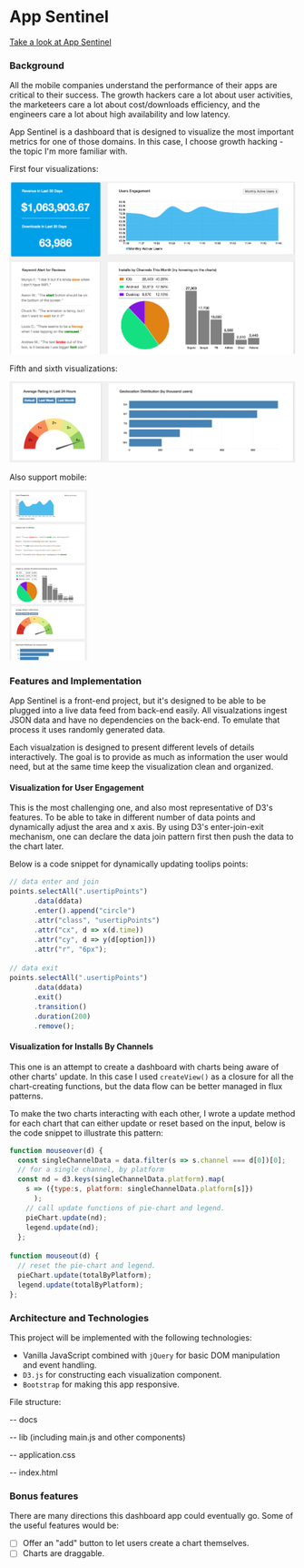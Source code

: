 # App Sentinel

[Take a look at App Sentinel](https://kevinshenyang07.github.io/AppSentinel/)

### Background

All the mobile companies understand the performance of their apps are critical to their success. The growth hackers care a lot about user activities, the marketeers care a lot about cost/downloads efficiency, and the engineers care a lot about high availability and low latency.

App Sentinel is a dashboard that is designed to visualize the most important metrics for one of those domains. In this case, I choose growth hacking - the topic I'm more familiar with.

First four visualizations: 

![desktop1](docs/desktop1.png)

Fifth and sixth visualizations:

![desktop2](docs/desktop2.png)

Also support mobile:

<img src="docs/mobile.png" height="300">

### Features and Implementation

App Sentinel is a front-end project, but it's designed to be able to be plugged into a live data feed from back-end easily. All visualzations ingest JSON data and have no dependencies on the back-end. To emulate that process it uses randomly generated data.

Each visualzation is designed to present different levels of details interactively. The goal is to provide as much as information the user would need, but at the same time keep the visualization clean and organized.

#### Visualization for User Engagement

This is the most challenging one, and also most representative of D3's features. To be able to take in different number of data points and dynamically adjust the area and x axis. By using D3's enter-join-exit mechanism, one can declare the data join pattern first then push the data to the chart later. 

Below is a code snippet for dynamically updating toolips points:

```JavaScript
// data enter and join
points.selectAll(".usertipPoints")
      .data(ddata)
      .enter().append("circle")
      .attr("class", "usertipPoints")
      .attr("cx", d => x(d.time))
      .attr("cy", d => y(d[option]))
      .attr("r", "6px");

// data exit
points.selectAll(".usertipPoints")
      .data(ddata)
      .exit()
      .transition()
      .duration(200)
      .remove();
```

#### Visualization for Installs By Channels

This one is an attempt to create a dashboard with charts being aware of other charts' update. In this case I used `createView()` as a closure for all the chart-creating functions, but the data flow can be better managed in flux patterns.

To make the two charts interacting with each other, I wrote a update method for each chart that can either update or reset based on the input, below is the code snippet to illustrate this pattern:

```JavaScript
function mouseover(d) {
  const singleChannelData = data.filter(s => s.channel === d[0])[0];
  // for a single channel, by platform
  const nd = d3.keys(singleChannelData.platform).map(
    s => ({type:s, platform: singleChannelData.platform[s]})
      );
    // call update functions of pie-chart and legend.
    pieChart.update(nd);
    legend.update(nd);
  };

function mouseout(d) {
  // reset the pie-chart and legend.
  pieChart.update(totalByPlatform);
  legend.update(totalByPlatform);
};
```

### Architecture and Technologies

This project will be implemented with the following technologies:

- Vanilla JavaScript combined with `jQuery` for basic DOM manipulation and event handling.
- `D3.js` for constructing each visualization component.
- `Bootstrap` for making this app responsive.

File structure:

-- docs

-- lib (including main.js and other components)

-- application.css

-- index.html


### Bonus features

There are many directions this dashboard app could eventually go. Some of the useful features would be:

- [ ] Offer an "add" button to let users create a chart themselves.
- [ ] Charts are draggable.
